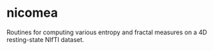 # nicomea
Routines for computing various entropy and fractal measures on a 4D resting-state NIfTI dataset.

